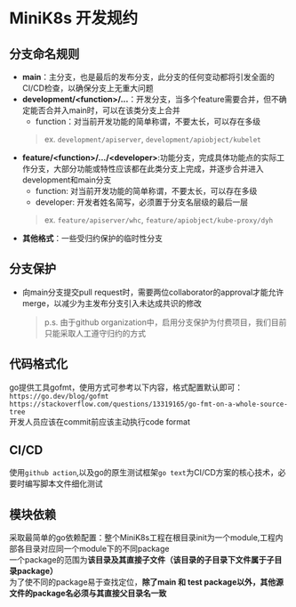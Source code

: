 # MiniK8s 开发规约

## 分支命名规则
- **main**：主分支，也是最后的发布分支，此分支的任何变动都将引发全面的CI/CD检查，以确保分支上无重大问题
- **development/\<function\>/...**：开发分支，当多个feature需要合并，但不确定能否合并入main时，可以在该类分支上合并
  - function：对当前开发功能的简单称谓，不要太长，可以存在多级
  > ex. `development/apiserver`, `development/apiobject/kubelet`
- **feature/\<function\>/.../\<developer\>**:功能分支，完成具体功能点的实际工作分支，大部分功能或特性应该都在此类分支上完成，并逐步合并进入development和main分支
  - function: 对当前开发功能的简单称谓，不要太长，可以存在多级
  - developer: 开发者姓名简写，必须置于分支名层级的最后一层
  > ex. `feature/apiserver/whc`, `feature/apiobject/kube-proxy/dyh`
- **其他格式**：一些受归约保护的临时性分支

## 分支保护
- 向main分支提交pull request时，需要两位collaborator的approval才能允许merge，以减少为主发布分支引入未达成共识的修改  
  > p.s. 由于github organization中，启用分支保护为付费项目，我们目前只能采取人工遵守归约的方式

## 代码格式化
go提供工具gofmt，使用方式可参考以下内容，格式配置默认即可：    
`https://go.dev/blog/gofmt`   
`https://stackoverflow.com/questions/13319165/go-fmt-on-a-whole-source-tree`   
开发人员应该在commit前应该主动执行code format

## CI/CD
使用`github action`,以及go的原生测试框架`go text`为CI/CD方案的核心技术，必要时编写脚本文件细化测试

## 模块依赖
采取最简单的go依赖配置：整个MiniK8s工程在根目录init为一个module,工程内部各目录对应同一个module下的不同package  
一个package的范围为**该目录及其直接子文件（该目录的子目录下文件属于子目录package）**   
为了使不同的package易于查找定位，**除了main 和 test package以外，其他源文件的package名必须与其直接父目录名一致**  

